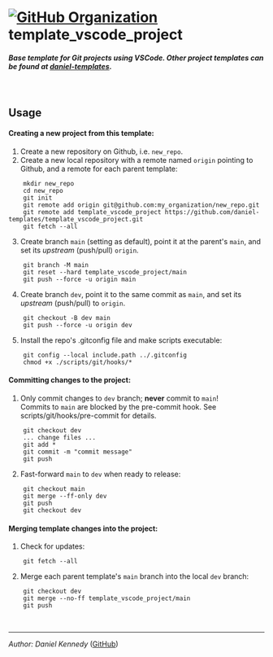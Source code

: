 <!--
    NOTE: To preview this file in VSCode, press F1 and run "Markdown: Open Preview to the Side".
-->

<!-- Reference Links -->
[home_danielk-98]: https://github.com/danielk-98?tab=repositories
[home_daniel-templates]: https://github.com/orgs/daniel-templates/repositories
[home_daniel-contrib]: https://github.com/orgs/daniel-contrib/repositories
[home_daniel-experiments]: https://github.com/orgs/daniel-experiments/repositories
[home_daniel-hardware]: https://github.com/orgs/daniel-hardware/repositories
[home_daniel-robotics]: https://github.com/orgs/daniel-robotics/repositories
[home_daniel-utilities]: https://github.com/orgs/daniel-utilities/repositories
[icon_danielk-98]: https://avatars.githubusercontent.com/u/78428703?&s=60 "Github User: danielk-98"
[icon_daniel-templates]: https://avatars.githubusercontent.com/u/132400164?s=60 "Github Organization: daniel-templates"
[icon_daniel-contrib]: https://avatars.githubusercontent.com/u/107002767?s=60 "Github Organization: daniel-contrib"
[icon_daniel-experiments]: https://avatars.githubusercontent.com/u/111267723?s=60 "Github Organization: daniel-experiments"
[icon_daniel-hardware]: https://avatars.githubusercontent.com/u/111267783?s=60 "Github Organization: daniel-hardware"
[icon_daniel-robotics]: https://avatars.githubusercontent.com/u/107002723?s=60 "Github Organization: daniel-robotics"
[icon_daniel-utilities]: https://avatars.githubusercontent.com/u/107002832?s=60 "Github Organization: daniel-utilities"

<!-- TODO: Find and replace the following within this file.
* Uncheck "whole word" match
* Do NOT edit the Reference Links section!!
ORG:    daniel-templates
REPO:   template_vscode_project
-->


# [![GitHub Organization][icon_daniel-templates]][home_daniel-templates]  template_vscode_project

<!-- TODO: Edit description. -->
##### Base template for Git projects using VSCode. Other project templates can be found at [daniel-templates][home_daniel-templates].

<!-- OPTIONAL: Add Title Image -->
<!--
![Title image alt-text](res/gallery/title.png "Title image mouseover text")
-->

<br/>



<!-- OPTIONAL: Add System Requirements section. -->
<!--
## System Requirements

#### Windows:
- Windows 10 or later (tested on Windows 11)
- Autodesk Inventor 2023
- Git ([from here](https://git-scm.com/download/win), or similar)

#### Linux:
- Ubuntu 20.04 (tested)
- Bash 5.0 or later

<br/>
-->



<!-- OPTIONAL: Add Installation section. -->
<!--
## Installation

#### Downloading the repository:
In a terminal window, clone this repo to your system *with submodules*:
```
git clone --recurse-submodules https://github.com/daniel-templates/template_vscode_project.git
```
If you already cloned the repository without ```--recurse-submodules```, you'll need to run the following from the root directory of the repository:
```
git submodule update --init --recursive
```

#### Installing the software:
Enter the project directory using ```cd template_vscode_project``` , then run the following commands to install:
```
chmod +x install.sh
./install.sh
```

<br/>
-->



## Usage

<!-- OPTIONAL: Add Usage section. -->

#### Creating a new project from this template:
1. Create a new repository on Github, i.e. `new_repo`.
2. Create a new local repository with a remote named `origin` pointing to Github,
and a remote for each parent template:  
```
    mkdir new_repo
    cd new_repo
    git init
    git remote add origin git@github.com:my_organization/new_repo.git
    git remote add template_vscode_project https://github.com/daniel-templates/template_vscode_project.git
    git fetch --all
```
3. Create branch `main` (setting as default), point it at the parent's `main`, and set its *upstream* (push/pull) `origin`.
```
    git branch -M main
    git reset --hard template_vscode_project/main
    git push --force -u origin main
```
4. Create branch `dev`, point it to the same commit as `main`, and set its *upstream* (push/pull) to `origin`.
```
    git checkout -B dev main
    git push --force -u origin dev
```
5. Install the repo's .gitconfig file and make scripts executable:
```
    git config --local include.path ../.gitconfig
    chmod +x ./scripts/git/hooks/*
```


#### Committing changes to the project:
1. Only commit changes to `dev` branch; **never** commit to `main`!  
Commits to `main` are blocked by the pre-commit hook. See scripts/git/hooks/pre-commit for details.
```
    git checkout dev
    ... change files ...
    git add *
    git commit -m "commit message"
    git push
```
2. Fast-forward `main` to `dev` when ready to release:
```
    git checkout main
    git merge --ff-only dev
    git push
    git checkout dev
```

#### Merging template changes into the project:
1. Check for updates:
```
    git fetch --all
```
2. Merge each parent template's `main` branch into the local `dev` branch:
```
    git checkout dev
    git merge --no-ff template_vscode_project/main
    git push
```

<br/>



<!-- OPTIONAL: Add Project Structure section. -->
<!--
## Project structure:
```
.gitignore                  File types and paths to exclude from repository.
LICENSE.txt                 Licensing terms.
template_vscode_project.code-workspace      VSCode workspace config options.
README.md                   This file.
.vscode/                    VSCode project folder config.
        extensions.json         Extensions required for project development.
        launch.json             Debug configurations.
        settings.json           VSCode project-specific settings.
        tasks.json
build/                      Build output.
config/                     Configuration files needed during build and/or runtime.
doc/                        Documentation.
lib/                        Libraries required during build and/or runtime.
        A/                      Library A project directory.
            src/                    Source code for A.
        B.a(.so,.dll,.jar)      Library B (pre-built binary).
log/                        Log files.
res/                        Miscellaneous resources needed during build and/or runtime.
        gallery/                Images used by README.md.
scripts/                    Utility scripts.
        git/hooks/              Bash scripts triggered by various Git commands.
            pre-commit              Bash script which runs before every commit.
src/                        Project source code.
test/                       Unit testing scripts.
```

<br/>
-->



<!-- OPTIONAL: Add Documentation section. -->
<!--
## Documentation:
Please refer to documentation directory: [doc/](doc/)

<br/>
-->



<!-- OPTIONAL: Add photo gallery. -->
<!--
## Gallery

#### Image Title 1:

![](res/gallery/image1.png)

<br/>
-->




---
*Author: Daniel Kennedy* ([GitHub][home_danielk-98])
<!-- TODO: Add additional credits -->

<br/>
